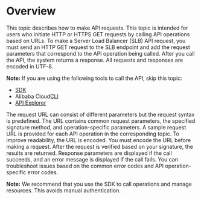 # Overview

This topic describes how to make API requests. This topic is intended for users who initiate HTTP or HTTPS GET requests by calling API operations based on URLs. To make a Server Load Balancer \(SLB\) API request, you must send an HTTP GET request to the SLB endpoint and add the request parameters that correspond to the API operation being called. After you call the API, the system returns a response. All requests and responses are encoded in UTF-8.

**Note:** If you are using the following tools to call the API, skip this topic:

-   [SDK](https://github.com/aliyun)
-   Alibaba Cloud[CLI](https://www.alibabacloud.com/help/zh/doc-detail/93539.html?spm=a2c5t.10695662.1996646101.searchclickresult.37665bbaBFUYgf)
-   [API Explorer](https://api.aliyun.com/)

The request URL can consist of different parameters but the request syntax is predefined. The URL contains common request parameters, the specified signature method, and operation-specific parameters. A sample request URL is provided for each API operation in the corresponding topic. To improve readability, the URL is encoded. You must encode the URL before making a request. After the request is verified based on your signature, the results are returned. Response parameters are displayed if the call succeeds, and an error message is displayed if the call fails. You can troubleshoot issues based on the common error codes and API operation-specific error codes.

**Note:** We recommend that you use the SDK to call operations and manage resources. This avoids manual authentication.

